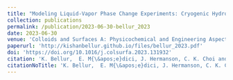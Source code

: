```yaml
---
title: "Modeling Liquid-Vapor Phase Change Experiments: Cryogenic Hydrogen and Methane"
collection: publications
permalink: /publication/2023-06-30-bellur_2023
date: 2023-06-30
venue: 'Colloids and Surfaces A: Physicochemical and Engineering Aspects'
paperurl: 'http://kishanbellur.github.io/files/bellur_2023.pdf'
doi: 'https://doi.org/10.1016/j.colsurfa.2023.131932'
citation: 'K. Bellur,  E. M{\&apos;e}dici, J. Hermanson, C. K. Choi and J. Allen, "Modeling Liquid-Vapor Phase Change Experiments: Cryogenic Hydrogen and Methane", Colloids and Surfaces A: Physicochemical and Engineering Aspects, 675, p131932, 2023.'
citationNoTitle: 'K. Bellur,  E. M{\&apos;e}dici, J. Hermanson, C. K. Choi and J. Allen, "Modeling Liquid-Vapor Phase Change Experiments: Cryogenic Hydrogen and Methane", Colloids and Surfaces A: Physicochemical and Engineering Aspects, 675, p131932, 2023.'
---
```

